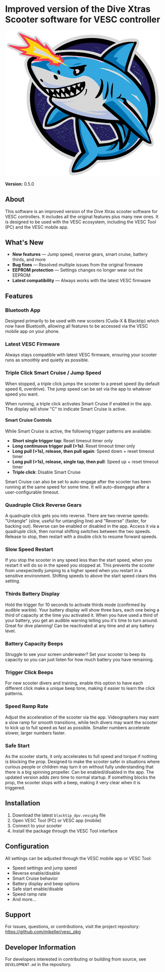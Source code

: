 # Improved version of the Dive Xtras Scooter software for VESC controller

![Blacktip DPV Logo.](https://raw.githubusercontent.com/mikeller/vesc_pkg/main/blacktip_dpv/shark_with_laser.png)

**Version:** 0.5.0

## About

This software is an improved version of the Dive Xtras scooter software for VESC controllers. It includes all the original features plus many new ones. It is designed to be used with the VESC ecosystem, including the VESC Tool (PC) and the VESC mobile app.

## What's New

- **New features** — Jump speed, reverse gears, smart cruise, battery thirds, and more
- **Bug fixes** — Resolved multiple issues from the original firmware
- **EEPROM protection** — Settings changes no longer wear out the EEPROM
- **Latest compatibility** — Always works with the latest VESC firmware

## Features

### Bluetooth App

Designed primarily to be used with new scooters (Cuda-X & Blacktip) which now have Bluetooth, allowing all features to be accessed via the VESC mobile app on your phone.

### Latest VESC Firmware

Always stays compatible with latest VESC firmware, ensuring your scooter runs as smoothly and quietly as possible.

### Triple Click Smart Cruise / Jump Speed

When stopped, a triple click jumps the scooter to a preset speed (by default speed 6, overdrive). The jump speed can be set via the app to whatever speed you want.

When running, a triple click activates Smart Cruise if enabled in the app. The display will show "C" to indicate Smart Cruise is active.

#### Smart Cruise Controls

While Smart Cruise is active, the following trigger patterns are available:

- **Short single trigger tap**: Reset timeout timer only
- **Long continuous trigger pull (>1s)**: Reset timeout timer only
- **Long pull (>1s), release, then pull again**: Speed down + reset timeout timer
- **Long pull (>1s), release, single tap, then pull**: Speed up + reset timeout timer
- **Triple click**: Disable Smart Cruise

Smart Cruise can also be set to auto-engage after the scooter has been running at the same speed for some time. It will auto-disengage after a user-configurable timeout.

### Quadruple Click Reverse Gears

A quadruple click gets you into reverse. There are two reverse speeds: "Untangle" (slow, useful for untangling line) and "Reverse" (faster, for backing out). Reverse can be enabled or disabled in the app. Access it via a quadruple click, then normal shifting switches between the two speeds. Release to stop, then restart with a double click to resume forward speeds.

### Slow Speed Restart

If you stop the scooter in any speed less than the start speed, when you restart it will do so in the speed you stopped at. This prevents the scooter from unexpectedly jumping to a higher speed when you restart in a sensitive environment. Shifting speeds to above the start speed clears this setting.

### Thirds Battery Display

Hold the trigger for 10 seconds to activate thirds mode (confirmed by audible warble). Your battery display will show three bars, each one being a third of capacity at the time you activated it. When you have used a third of your battery, you get an audible warning telling you it's time to turn around. Great for dive planning! Can be reactivated at any time and at any battery level.

### Battery Capacity Beeps

Struggle to see your screen underwater? Set your scooter to beep its capacity so you can just listen for how much battery you have remaining.

### Trigger Click Beeps

For new scooter divers and training, enable this option to have each different click make a unique beep tone, making it easier to learn the click patterns.

### Speed Ramp Rate

Adjust the acceleration of the scooter via the app. Videographers may want a slow ramp for smooth transitions, while tech divers may want the scooter to kick up to full speed as fast as possible. Smaller numbers accelerate slower, larger numbers faster.

### Safe Start

As the scooter starts, it only accelerates to full speed and torque if nothing is blocking the prop. Designed to make the scooter safer in situations where curious people or children may turn it on without fully understanding that there is a big spinning propeller. Can be enabled/disabled in the app. The updated version adds zero time to normal startup. If something blocks the prop, the scooter stops with a beep, making it very clear when it is triggered.

## Installation

1. Download the latest `blacktip_dpv.vescpkg` file
2. Open VESC Tool (PC) or VESC app (mobile)
3. Connect to your scooter
4. Install the package through the VESC Tool interface

## Configuration

All settings can be adjusted through the VESC mobile app or VESC Tool:

- Speed settings and jump speed
- Reverse enable/disable
- Smart Cruise behavior
- Battery display and beep options
- Safe start enable/disable
- Speed ramp rate
- And more...

## Support

For issues, questions, or contributions, visit the project repository:
<https://github.com/mikeller/vesc_pkg>

## Developer Information

For developers interested in contributing or building from source, see `DEVELOPMENT.md` in the repository.
